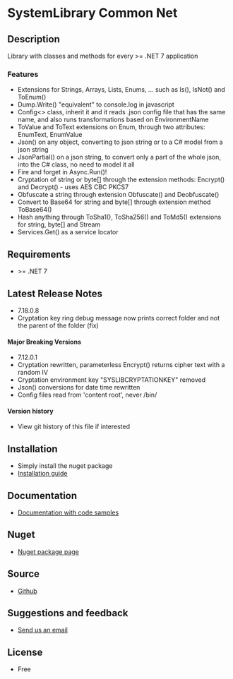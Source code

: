 # SystemLibrary Common Net

## Description
Library with classes and methods for every &gt;=  .NET 7 application

### Features
- Extensions for Strings, Arrays, Lists, Enums, ... such as Is(), IsNot() and ToEnum()
- Dump.Write() "equivalent" to console.log in javascript
- Config&lt;&gt; class, inherit it and it reads .json config file that has the same name, and also runs transformations based on EnvironmentName
- ToValue and ToText extensions on Enum, through two attributes: EnumText, EnumValue
- Json() on any object, converting to json string or to a C# model from a json string
- JsonPartial() on a json string, to convert only a part of the whole json, into the C# class, no need to model it all
- Fire and forget in Async.Run()!
- Cryptation of string or byte[] through the extension methods: Encrypt() and Decrypt() - uses AES CBC PKCS7
- Obfuscate a string through extension Obfuscate() and Deobfuscate()
- Convert to Base64 for string and byte[] through extension method ToBase64()
- Hash anything through ToSha1(), ToSha256() and ToMd5() extensions for string, byte[] and Stream
- Services.Get() as a service locator

## Requirements
- &gt;= .NET 7

## Latest Release Notes
- 7.18.0.8
- Cryptation key ring debug message now prints correct folder and not the parent of the folder (fix)

#### Major Breaking Versions
- 7.12.0.1
- Cryptation rewritten, parameterless Encrypt() returns cipher text with a random IV
- Cryptation environment key "SYSLIBCRYPTATIONKEY" removed
- Json() conversions for date time rewritten
- Config files read from 'content root', never /bin/
 
#### Version history 
- View git history of this file if interested

## Installation
- Simply install the nuget package
- [Installation guide](https://systemlibrary.github.io/systemlibrary-common-net/Install.html)

## Documentation
- [Documentation with code samples](https://systemlibrary.github.io/systemlibrary-common-net/)

## Nuget
- [Nuget package page](https://www.nuget.org/packages/SystemLibrary.Common.Net/)

## Source
- [Github](https://github.com/systemlibrary/systemlibrary-common-net)

## Suggestions and feedback
- [Send us an email](mailto:support@systemlibrary.com)

## License
- Free
